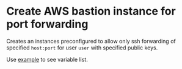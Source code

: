 # Create AWS bastion instance for port forwarding

Creates an instances preconfigured to allow only ssh forwarding of specified `host:port`
for user `user` with specified public keys.

Use [example](./terraform.tfvars.example) to see variable list.